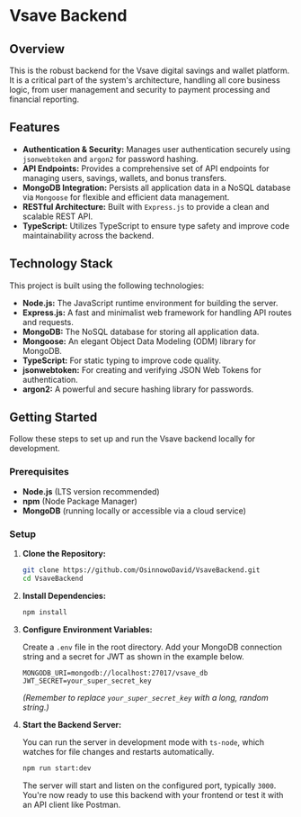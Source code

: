# Vsave Backend

## Overview

This is the robust backend for the Vsave digital savings and wallet platform. It is a critical part of the system's architecture, handling all core business logic, from user management and security to payment processing and financial reporting.

## Features

  - **Authentication & Security:** Manages user authentication securely using `jsonwebtoken` and `argon2` for password hashing.
  - **API Endpoints:** Provides a comprehensive set of API endpoints for managing users, savings, wallets, and bonus transfers.
  - **MongoDB Integration:** Persists all application data in a NoSQL database via `Mongoose` for flexible and efficient data management.
  - **RESTful Architecture:** Built with `Express.js` to provide a clean and scalable REST API.
  - **TypeScript:** Utilizes TypeScript to ensure type safety and improve code maintainability across the backend.

## Technology Stack

This project is built using the following technologies:

  - **Node.js:** The JavaScript runtime environment for building the server.
  - **Express.js:** A fast and minimalist web framework for handling API routes and requests.
  - **MongoDB:** The NoSQL database for storing all application data.
  - **Mongoose:** An elegant Object Data Modeling (ODM) library for MongoDB.
  - **TypeScript:** For static typing to improve code quality.
  - **jsonwebtoken:** For creating and verifying JSON Web Tokens for authentication.
  - **argon2:** A powerful and secure hashing library for passwords.

## Getting Started

Follow these steps to set up and run the Vsave backend locally for development.

### Prerequisites

  - **Node.js** (LTS version recommended)
  - **npm** (Node Package Manager)
  - **MongoDB** (running locally or accessible via a cloud service)

### Setup

1.  **Clone the Repository:**

    ```bash
    git clone https://github.com/OsinnowoDavid/VsaveBackend.git
    cd VsaveBackend
    ```

2.  **Install Dependencies:**

    ```bash
    npm install
    ```

3.  **Configure Environment Variables:**

    Create a `.env` file in the root directory. Add your MongoDB connection string and a secret for JWT as shown in the example below.

    ```
    MONGODB_URI=mongodb://localhost:27017/vsave_db
    JWT_SECRET=your_super_secret_key
    ```

    *(Remember to replace `your_super_secret_key` with a long, random string.)*

4.  **Start the Backend Server:**

    You can run the server in development mode with `ts-node`, which watches for file changes and restarts automatically.

    ```bash
    npm run start:dev
    ```

    The server will start and listen on the configured port, typically `3000`. You're now ready to use this backend with your frontend or test it with an API client like Postman.
